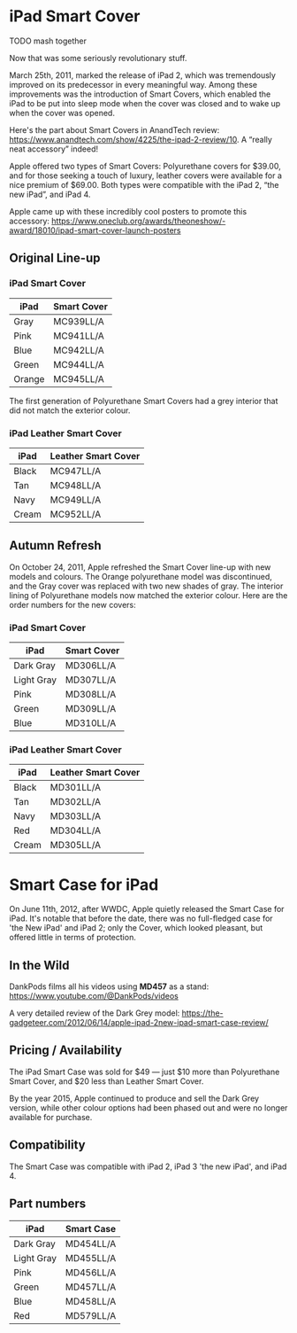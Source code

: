 # iPad Smart Cover

TODO mash together

Now that was some seriously revolutionary stuff.

March 25th, 2011, marked the release of iPad 2, which was tremendously improved on its predecessor in every meaningful way. Among these improvements was the introduction of Smart Covers, which enabled the iPad to be put into sleep mode when the cover was closed and to wake up when the cover was opened.

Here's the part about Smart Covers in AnandTech review: https://www.anandtech.com/show/4225/the-ipad-2-review/10. A “really neat accessory” indeed!

Apple offered two types of Smart Covers: Polyurethane covers for \$39.00, and for those seeking a touch of luxury, leather covers were available for a nice premium of \$69.00. Both types were compatible with the iPad 2, “the new iPad”, and iPad 4.

Apple came up with these incredibly cool posters to promote this accessory: https://www.oneclub.org/awards/theoneshow/-award/18010/ipad-smart-cover-launch-posters

## Original Line-up

### iPad Smart Cover

| iPad   | Smart Cover |
| ------ | ----------- |
| Gray   | MC939LL/A   |
| Pink   | MC941LL/A   |
| Blue   | MC942LL/A   |
| Green  | MC944LL/A   |
| Orange | MC945LL/A   |

The first generation of Polyurethane Smart Covers had a grey interior that did not match the exterior colour.

### iPad Leather Smart Cover

| iPad  | Leather Smart Cover |
| ----- | ------------------- |
| Black | MC947LL/A           |
| Tan   | MC948LL/A           |
| Navy  | MC949LL/A           |
| Cream | MC952LL/A           |

## Autumn Refresh

On October 24, 2011, Apple refreshed the Smart Cover line-up with new models and colours. The Orange polyurethane model was discontinued, and the Gray cover was replaced with two new shades of gray. The interior lining of Polyurethane models now matched the exterior colour. Here are the order numbers for the new covers:

### iPad Smart Cover

| iPad       | Smart Cover |
| ---------- | ----------- |
| Dark Gray  | MD306LL/A   |
| Light Gray | MD307LL/A   |
| Pink       | MD308LL/A   |
| Green      | MD309LL/A   |
| Blue       | MD310LL/A   |

### iPad Leather Smart Cover

| iPad  | Leather Smart Cover |
| ----- | ------------------- |
| Black | MD301LL/A           |
| Tan   | MD302LL/A           |
| Navy  | MD303LL/A           |
| Red   | MD304LL/A           |
| Cream | MD305LL/A           |

# Smart Case for iPad

On June 11th, 2012, after WWDC, Apple quietly released the Smart Case for iPad. It's notable that before the date, there was no full-fledged case for 'the New iPad' and iPad 2; only the Cover, which looked pleasant, but offered little in terms of protection.

## In the Wild

DankPods films all his videos using **MD457** as a stand: https://www.youtube.com/@DankPods/videos

A very detailed review of the Dark Grey model: https://the-gadgeteer.com/2012/06/14/apple-ipad-2new-ipad-smart-case-review/

## Pricing / Availability

The iPad Smart Case was sold for \$49 — just \$10 more than Polyurethane Smart Cover, and \$20 less than Leather Smart Cover.

By the year 2015, Apple continued to produce and sell the Dark Grey version, while other colour options had been phased out and were no longer available for purchase.

## Compatibility

The Smart Case was compatible with iPad 2, iPad 3 'the new iPad', and iPad 4.

## Part numbers

| iPad       | Smart Case |
| ---------- | ---------- |
| Dark Gray  | MD454LL/A  |
| Light Gray | MD455LL/A  |
| Pink       | MD456LL/A  |
| Green      | MD457LL/A  |
| Blue       | MD458LL/A  |
| Red        | MD579LL/A  |
